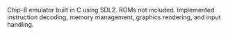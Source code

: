 Chip-8 emulator built in C using SDL2. ROMs not included. Implemented instruction decoding, memory management, graphics rendering, and input handling.
